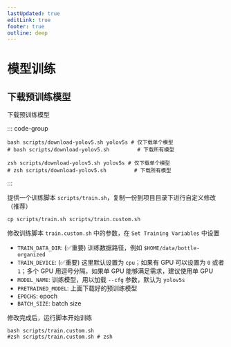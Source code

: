```yaml
---
lastUpdated: true
editLink: true
footer: true
outline: deep
---
```


# 模型训练


## 下载预训练模型

下载预训练模型

::: code-group

```shell [bash]
bash scripts/download-yolov5.sh yolov5s # 仅下载单个模型
# bash scripts/download-yolov5.sh         # 下载所有模型
```
```shell [zsh]
zsh scripts/download-yolov5.sh yolov5s # 仅下载单个模型
# zsh scripts/download-yolov5.sh         # 下载所有模型
```

::: 

提供一个训练脚本 `scripts/train.sh`，复制一份到项目目录下进行自定义修改（推荐）

```shell
cp scripts/train.sh scripts/train.custom.sh
```



修改训练脚本 `train.custom.sh` 中的参数，在 `Set Training Variables` 中设置
- `TRAIN_DATA_DIR`: (✅重要) 训练数据路径，例如 `$HOME/data/bottle-organized`
- `TRAIN_DEVICE`: (✅重要) 这里默认设置为 `cpu`；如果有 GPU 可以设置为 `0` 或者 `1`；多个 GPU 用逗号分隔，如果单 GPU 能够满足需求，建议使用单 GPU
- `MODEL_NAME`: 训练模型，用以加载 `--cfg` 参数，默认为 `yolov5s`
- `PRETRAINED_MODEL`: 上面下载好的预训练模型
- `EPOCHS`: epoch
- `BATCH_SIZE`: batch size


修改完成后，运行脚本开始训练
```shell
bash scripts/train.custom.sh
#zsh scripts/train.custom.sh # zsh
```

